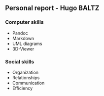 ## Personal report - Hugo BALTZ

### Computer skills

* Pandoc
* Markdown
* UML diagrams
* 3D-Viewer

### Social skills

* Organization
* Relationships
* Communication
* Efficiency

